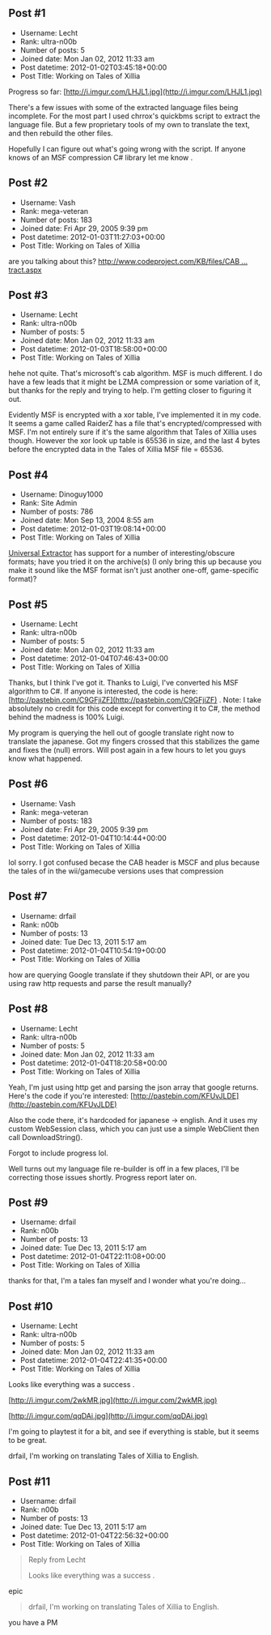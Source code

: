 ## Post #1
- Username: Lecht
- Rank: ultra-n00b
- Number of posts: 5
- Joined date: Mon Jan 02, 2012 11:33 am
- Post datetime: 2012-01-02T03:45:18+00:00
- Post Title: Working on Tales of Xillia

Progress so far: [http://i.imgur.com/LHJL1.jpg](http://i.imgur.com/LHJL1.jpg)

There's a few issues with some of the extracted language files being incomplete. For the most part I used chrrox's quickbms script to extract the language file. But a few proprietary tools of my own to translate the text, and then rebuild the other files.

Hopefully I can figure out what's going wrong with the script. If anyone knows of an MSF compression C# library let me know .
## Post #2
- Username: Vash
- Rank: mega-veteran
- Number of posts: 183
- Joined date: Fri Apr 29, 2005 9:39 pm
- Post datetime: 2012-01-03T11:27:03+00:00
- Post Title: Working on Tales of Xillia

are you talking about this? 
[http://www.codeproject.com/KB/files/CAB ... tract.aspx](http://www.codeproject.com/KB/files/CABCompressExtract.aspx)
## Post #3
- Username: Lecht
- Rank: ultra-n00b
- Number of posts: 5
- Joined date: Mon Jan 02, 2012 11:33 am
- Post datetime: 2012-01-03T18:58:00+00:00
- Post Title: Working on Tales of Xillia

hehe not quite. That's microsoft's cab algorithm. MSF is much different. I do have a few leads that it might be LZMA compression or some variation of it, but thanks for the reply and trying to help. I'm getting closer to figuring it out. 

Evidently MSF is encrypted with a xor table, I've implemented it in my code. It seems a game called RaiderZ has a file that's encrypted/compressed with MSF. I'm not entirely sure if it's the same algorithm that Tales of Xillia uses though. However the xor look up table is 65536 in size, and the last 4 bytes before the encrypted data in the Tales of Xillia MSF file = 65536.
## Post #4
- Username: Dinoguy1000
- Rank: Site Admin
- Number of posts: 786
- Joined date: Mon Sep 13, 2004 8:55 am
- Post datetime: 2012-01-03T19:08:14+00:00
- Post Title: Working on Tales of Xillia

[Universal Extractor](http://legroom.net/software/uniextract) has support for a number of interesting/obscure formats; have you tried it on the archive(s) (I only bring this up because you make it sound like the MSF format isn't just another one-off, game-specific format)?
## Post #5
- Username: Lecht
- Rank: ultra-n00b
- Number of posts: 5
- Joined date: Mon Jan 02, 2012 11:33 am
- Post datetime: 2012-01-04T07:46:43+00:00
- Post Title: Working on Tales of Xillia

Thanks, but I think I've got it. Thanks to Luigi, I've converted his MSF algorithm to C#. If anyone is interested, the code is here: [http://pastebin.com/C9GFjiZF](http://pastebin.com/C9GFjiZF) . Note: I take absolutely no credit for this code except for converting it to C#, the method behind the madness is 100% Luigi.

My program is querying the hell out of google translate right now to translate the japanese. Got my fingers crossed that this stabilizes the game and fixes the (null) errors. Will post again in a few hours to let you guys know what happened.
## Post #6
- Username: Vash
- Rank: mega-veteran
- Number of posts: 183
- Joined date: Fri Apr 29, 2005 9:39 pm
- Post datetime: 2012-01-04T10:14:44+00:00
- Post Title: Working on Tales of Xillia

lol sorry. I got confused becase the CAB header is MSCF and plus because the tales of in the wii/gamecube versions uses that compression
## Post #7
- Username: drfail
- Rank: n00b
- Number of posts: 13
- Joined date: Tue Dec 13, 2011 5:17 am
- Post datetime: 2012-01-04T10:54:19+00:00
- Post Title: Working on Tales of Xillia

how are querying Google translate if they shutdown their API, or are you using raw http requests and parse the result manually?
## Post #8
- Username: Lecht
- Rank: ultra-n00b
- Number of posts: 5
- Joined date: Mon Jan 02, 2012 11:33 am
- Post datetime: 2012-01-04T18:20:58+00:00
- Post Title: Working on Tales of Xillia

Yeah, I'm just using http get and parsing the json array that google returns. Here's the code if you're interested: [http://pastebin.com/KFUvJLDE](http://pastebin.com/KFUvJLDE)

Also the code there, it's hardcoded for japanese -> english. And it uses my custom WebSession class, which you can just use a simple WebClient then call DownloadString().

Forgot to include progress lol.

Well turns out my language file re-builder is off in a few places, I'll be correcting those issues shortly. Progress report later on.
## Post #9
- Username: drfail
- Rank: n00b
- Number of posts: 13
- Joined date: Tue Dec 13, 2011 5:17 am
- Post datetime: 2012-01-04T22:11:08+00:00
- Post Title: Working on Tales of Xillia

thanks for that,
I'm a tales fan myself and I wonder what you're doing...
## Post #10
- Username: Lecht
- Rank: ultra-n00b
- Number of posts: 5
- Joined date: Mon Jan 02, 2012 11:33 am
- Post datetime: 2012-01-04T22:41:35+00:00
- Post Title: Working on Tales of Xillia

Looks like everything was a success .

[http://i.imgur.com/2wkMR.jpg](http://i.imgur.com/2wkMR.jpg)

[http://i.imgur.com/qqDAi.jpg](http://i.imgur.com/qqDAi.jpg)

I'm going to playtest it for a bit, and see if everything is stable, but it seems to be great.

drfail, I'm working on translating Tales of Xillia to English.
## Post #11
- Username: drfail
- Rank: n00b
- Number of posts: 13
- Joined date: Tue Dec 13, 2011 5:17 am
- Post datetime: 2012-01-04T22:56:32+00:00
- Post Title: Working on Tales of Xillia

> Reply from Lecht
>
> Looks like everything was a success .

epic

> drfail, I'm working on translating Tales of Xillia to English.

you have a PM
